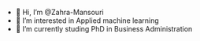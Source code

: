 - 👋 Hi, I’m @Zahra-Mansouri
- 👀 I’m interested in Applied machine learning
- 🌱 I’m currently studing PhD in Business Administration


<!---
ZahraMansouri-ML/ZahraMansouri-ML is a ✨ special ✨ repository because its `README.md` (this file) appears on your GitHub profile.
You can click the Preview link to take a look at your changes.
--->
